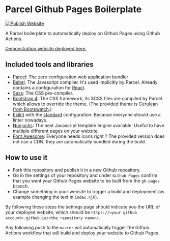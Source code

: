 
# Parcel Github Pages Boilerplate

[![Publish Website](https://github.com/nicolas-van/parcel-github-pages-boilerplate/workflows/Publish%20Website/badge.svg)](https://github.com/nicolas-van/parcel-github-pages-boilerplate/actions?query=workflow%3A%22Publish+Website%22)

A Parcel boilerplate to automatically deploy on Github Pages using Github Actions.

[Demonstration website deployed here.](https://nicolas-van.github.io/parcel-github-pages-boilerplate/)

## Included tools and libraries

* [Parcel](https://parceljs.org/): The zero configuration web application bundler
* [Babel](https://babeljs.io/): The Javascript compiler. It's used implicitly by Parcel. Already contains a configuration for [React](https://reactjs.org/).
* [Sass](https://sass-lang.com/): The CSS pre-compiler.
* [Bootstrap 4](https://getbootstrap.com/): The CSS framework, its SCSS files are compiled by Parcel which allows to override the theme. (The provided theme is [Cerulean from Bootswatch](https://bootswatch.com/cerulean/).)
* [Eslint](https://eslint.org/) with the [standard](https://standardjs.com/) configuration: Because everyone should use a linter nowadays.
* [Nunjucks](https://mozilla.github.io/nunjucks/): The best Javascript template engine available. Useful to have multiple different pages on your website.
* [Font Awesome](https://fontawesome.com/): Everyone needs icons right ? The provided version does not use a CDN, they are automatically bundled during the build.

## How to use it

* Fork this repository and publish it in a new Github repository.
* Go in the settings of your repository and under `Github Pages` confirm that you want your Github Pages website to be built from the `gh-pages` branch.
* Change something in your website to trigger a build and deployment (as example changing the text in `index.njk`).

By following these steps the settings page should indicate you the URL of your deployed website, which should be `https://<your github account>.github.io/<the repository name>/`.

Any following push to the `master` will automatically trigger the Github Actions workflow that will build and deploy your website to Github Pages.
